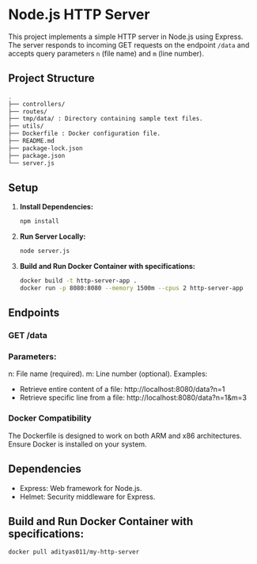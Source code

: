 # Node.js HTTP Server

This project implements a simple HTTP server in Node.js using Express. The server responds to incoming GET requests on the endpoint `/data` and accepts query parameters `n` (file name) and `m` (line number).

## Project Structure

```bash
.
├── controllers/
├── routes/
├── tmp/data/ : Directory containing sample text files.
├── utils/
├── Dockerfile : Docker configuration file.
├── README.md
├── package-lock.json
├── package.json
└── server.js
```

## Setup

1. **Install Dependencies:**
   ```bash
   npm install
2. **Run Server Locally:**
   ```bash
   node server.js
3. **Build and Run Docker Container with specifications:**
   ```bash
   docker build -t http-server-app .
   docker run -p 8080:8080 --memory 1500m --cpus 2 http-server-app

## Endpoints
### GET /data

### Parameters:
n: File name (required).
m: Line number (optional).
Examples:

- Retrieve entire content of a file: http://localhost:8080/data?n=1
- Retrieve specific line from a file: http://localhost:8080/data?n=1&m=3

### Docker Compatibility
The Dockerfile is designed to work on both ARM and x86 architectures. Ensure Docker is installed on your system.

## Dependencies
- Express: Web framework for Node.js.
- Helmet: Security middleware for Express.

## **Build and Run Docker Container with specifications:**
   ```bash
   docker pull adityas011/my-http-server
